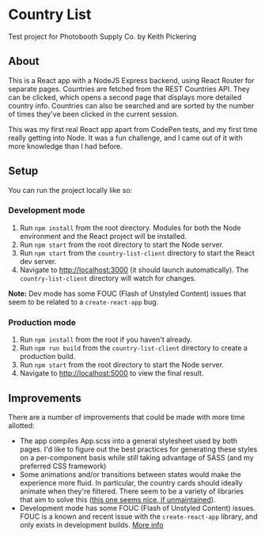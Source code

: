 # Country List

Test project for Photobooth Supply Co. by Keith Pickering

## About

This is a React app with a NodeJS Express backend, using React Router for separate pages. Countries are fetched from the REST Countries API. They can be clicked, which opens a second page that displays more detailed country info. Countries can also be searched and are sorted by the number of times they've been clicked in the current session.

This was my first real React app apart from CodePen tests, and my first time really getting into Node. It was a fun challenge, and I came out of it with more knowledge than I had before.

## Setup

You can run the project locally like so:

### Development mode

1. Run `npm install` from the root directory. Modules for both the Node environment and the React project will be installed.
2. Run `npm start` from the root directory to start the Node server.
3. Run `npm start` from the `country-list-client` directory to start the React dev server.
4. Navigate to <a href="http://localhost:3000/">http://localhost:3000</a> (it should launch automatically). The `country-list-client` directory will watch for changes.

**Note:** Dev mode has some FOUC (Flash of Unstyled Content) issues that seem to be related to a `create-react-app` bug.

### Production mode

1. Run `npm install` from the root if you haven't already.
3. Run `npm run build` from the `country-list-client` directory to create a production build.
4. Run `npm start` from the root directory to start the Node server.
5. Navigate to <a href="http://localhost:5000/">http://localhost:5000</a> to view the final result.

## Improvements

There are a number of improvements that could be made with more time allotted:

* The app compiles App.scss into a general stylesheet used by both pages. I'd like to figure out the best practices for generating these styles on a per-component basis while still taking advantage of SASS (and my preferred CSS framework)
* Some animations and/or transitions between states would make the experience more fluid. In particular, the country cards should ideally animate when they're filtered. There seem to be a variety of libraries that aim to solve this (<a href="https://github.com/joshwcomeau/react-flip-move">this one seems nice, if unmaintained</a>).
* Development mode has some FOUC (Flash of Unstyled Content) issues. FOUC is a known and recent issue with the `create-react-app` library, and only exists in development builds. <a href="https://github.com/facebook/create-react-app/issues/6399">More info</a>
